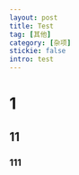 ```yaml
---
layout: post
title: Test
tag: [其他]
category: [杂项]
stickie: false
intro: test
---
```


# 1

## 11

### 111